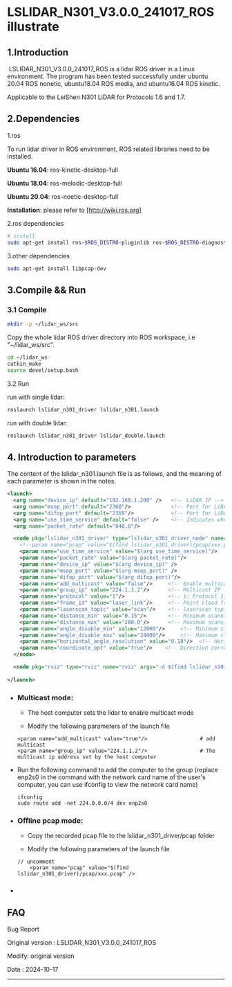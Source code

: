 # LSLIDAR_N301_V3.0.0_241017_ROS illustrate



## 1.Introduction

​		LSLIDAR_N301_V3.0.0_241017_ROS  is a lidar ROS driver in a Linux environment. The program has been tested successfully under ubuntu 20.04 ROS nonetic, ubuntu18.04 ROS media, and ubuntu16.04 ROS kinetic.

Applicable to the LeiShen N301 LiDAR for Protocols 1.6 and 1.7.

## 2.Dependencies

1.ros

To run lidar driver in ROS environment, ROS related libraries need to be installed.

**Ubuntu 16.04**: ros-kinetic-desktop-full

**Ubuntu 18.04**: ros-melodic-desktop-full

**Ubuntu 20.04**: ros-noetic-desktop-full

**Installation**: please refer to [http://wiki.ros.org]

2.ros dependencies

```bash
# install
sudo apt-get install ros-$ROS_DISTRO-pluginlib ros-$ROS_DISTRO-diagnostic-updater
```

3.other dependencies

~~~bash
sudo apt-get install libpcap-dev 
~~~

## 3.Compile && Run

### 3.1 Compile

~~~bash
mkdir -p ~/lidar_ws/src
~~~

Copy the whole lidar ROS driver directory into ROS workspace, i.e "~/lidar_ws/src".

~~~bash
cd ~/lidar_ws
catkin_make
source devel/setup.bash
~~~

3.2 Run

run with single lidar:

~~~bash
roslaunch lslidar_n301_driver lslidar_n301.launch
~~~

run with double lidar:

~~~bash
roslaunch lslidar_n301_driver lslidar_double.launch 
~~~



## 4. Introduction to parameters

The content of the lslidar_n301.launch file is as follows, and the meaning of each parameter is shown in the notes.

~~~xml
<launch>
  <arg name="device_ip" default="192.168.1.200" />   <!-- LiDAR IP -->
  <arg name="msop_port" default="2368"/>             <!-- Port for LiDAR data -->
  <arg name="difop_port" default="2369"/>            <!-- Port for LiDAR device -->
  <arg name="use_time_service" default="false" />    <!-- Indicates whether the LiDAR uses time service (GPS) -->
  <arg name="packet_rate" default="840.0"/>

  <node pkg="lslidar_n301_driver" type="lslidar_n301_driver_node" name="lslidar_driver_node" output="screen">
    <!--param name="pcap" value="$(find lslidar_n301_driver)/pcap/xxx.pcap" /-->
    <param name="use_time_service" value="$(arg use_time_service)"/>
    <param name="packet_rate" value="$(arg packet_rate)"/>
    <param name="device_ip" value="$(arg device_ip)" />
    <param name="msop_port" value="$(arg msop_port)" />
    <param name="difop_port" value="$(arg difop_port)"/>
    <param name="add_multicast" value="false"/>     <!-- Enable multicast mode: true to use multicast -->
    <param name="group_ip" value="224.1.1.2"/>      <!-- Multicast IP -->
    <param name="protocol" value="1"/>              <!-- 1: Protocol 1.7, 2: Protocol 1.6 -->
    <param name="frame_id" value="laser_link"/>     <!-- Point cloud frame ID -->
    <param name="laserscan_topic" value="scan"/>    <!-- laserscan topic -->
    <param name="distance_min" value="0.15"/>       <!-- Minimum scanning distance; points below this value will be filtered -->
    <param name="distance_max" value="200.0"/>      <!-- Maximum scanning distance; points above this value will be filtered -->
    <param name="angle_disable_min" value="12000"/>     <!-- Minimum clipping angle for scanning, unit: 0.01° -->
    <param name="angle_disable_max" value="24000"/>     <!-- Maximum clipping angle for scanning, unit: 0.01° -->
    <param name="horizontal_angle_resolution" value="0.18"/>  <!-- Horizontal angle resolution: 5Hz:0.09, 10Hz:0.18, 20Hz:0.36 -->
    <param name="coordinate_opt" value="true"/>    <!-- Direction corresponding to 0-degree angle in point cloud; true: positive x-axis -->
  </node>

  <node pkg="rviz" type="rviz" name="rviz" args="-d $(find lslidar_n301_driver)/rviz/lslidar.rviz"/> <!-- Comment this line if RViz is not needed -->
  
</launch>

~~~

- ### Multicast mode:

  - The host computer sets the lidar to enable multicast mode

  - Modify the following parameters of the launch file

  ~~~shell
  <param name="add_multicast" value="true"/>                 # add multicast
  <param name="group_ip" value="224.1.1.2"/>                 # The multicast ip address set by the host computer
  ~~~

- Run the following command to add the computer to the group (replace enp2s0 in the command with the network card name of the user's computer, you can use ifconfig to view the network card name)

  ~~~shell
  ifconfig
  sudo route add -net 224.0.0.0/4 dev enp2s0
  ~~~



- ### Offline pcap mode:

  - Copy the recorded pcap file to the lslidar_n301_driver/pcap folder
  
  - Modify the following parameters of the launch file
  
  ~~~shell
  // uncomment
      <param name="pcap" value="$(find lslidar_n301_driver)/pcap/xxx.pcap" /> 
  ~~~

- ### 


## FAQ

Bug Report

Original version : LSLIDAR_N301_V3.0.0_241017_ROS

Modify:  original version

Date    : 2024-10-17

--------------------------------------------------------------------



